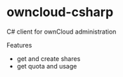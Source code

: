 # owncloud-csharp
C# client for ownCloud administration

Features

* get and create shares
* get quota and usage
